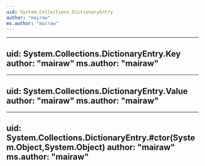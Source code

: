 ```yaml
---
uid: System.Collections.DictionaryEntry
author: "mairaw"
ms.author: "mairaw"
---
```


---
uid: System.Collections.DictionaryEntry.Key
author: "mairaw"
ms.author: "mairaw"
---

---
uid: System.Collections.DictionaryEntry.Value
author: "mairaw"
ms.author: "mairaw"
---

---
uid: System.Collections.DictionaryEntry.#ctor(System.Object,System.Object)
author: "mairaw"
ms.author: "mairaw"
---
